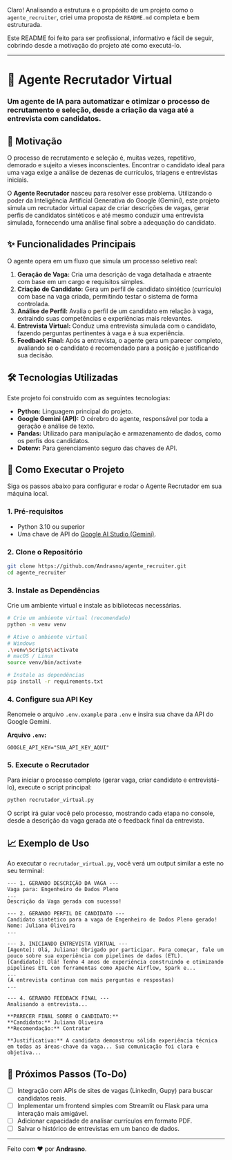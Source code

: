 Claro\! Analisando a estrutura e o propósito de um projeto como o `agente_recruiter`, criei uma proposta de `README.md` completa e bem estruturada.

Este README foi feito para ser profissional, informativo e fácil de seguir, cobrindo desde a motivação do projeto até como executá-lo.

-----

# 🤖 Agente Recrutador Virtual

### Um agente de IA para automatizar e otimizar o processo de recrutamento e seleção, desde a criação da vaga até a entrevista com candidatos.

[](https://github.com/Andrasno/agente_recruiter)
[](https://www.python.org/)
[](https://ai.google.dev/)

## 🎯 Motivação

O processo de recrutamento e seleção é, muitas vezes, repetitivo, demorado e sujeito a vieses inconscientes. Encontrar o candidato ideal para uma vaga exige a análise de dezenas de currículos, triagens e entrevistas iniciais.

O **Agente Recrutador** nasceu para resolver esse problema. Utilizando o poder da Inteligência Artificial Generativa do Google (Gemini), este projeto simula um recrutador virtual capaz de criar descrições de vagas, gerar perfis de candidatos sintéticos e até mesmo conduzir uma entrevista simulada, fornecendo uma análise final sobre a adequação do candidato.

## ✨ Funcionalidades Principais

O agente opera em um fluxo que simula um processo seletivo real:

1.  **Geração de Vaga:** Cria uma descrição de vaga detalhada e atraente com base em um cargo e requisitos simples.
2.  **Criação de Candidato:** Gera um perfil de candidato sintético (currículo) com base na vaga criada, permitindo testar o sistema de forma controlada.
3.  **Análise de Perfil:** Avalia o perfil de um candidato em relação à vaga, extraindo suas competências e experiências mais relevantes.
4.  **Entrevista Virtual:** Conduz uma entrevista simulada com o candidato, fazendo perguntas pertinentes à vaga e à sua experiência.
5.  **Feedback Final:** Após a entrevista, o agente gera um parecer completo, avaliando se o candidato é recomendado para a posição e justificando sua decisão.

## 🛠️ Tecnologias Utilizadas

Este projeto foi construído com as seguintes tecnologias:

  * **Python:** Linguagem principal do projeto.
  * **Google Gemini (API):** O cérebro do agente, responsável por toda a geração e análise de texto.
  * **Pandas:** Utilizado para manipulação e armazenamento de dados, como os perfis dos candidatos.
  * **Dotenv:** Para gerenciamento seguro das chaves de API.

## 🚀 Como Executar o Projeto

Siga os passos abaixo para configurar e rodar o Agente Recrutador em sua máquina local.

### 1\. Pré-requisitos

  * Python 3.10 ou superior
  * Uma chave de API do [Google AI Studio (Gemini)](https://aistudio.google.com/app/apikey).

### 2\. Clone o Repositório

```bash
git clone https://github.com/Andrasno/agente_recruiter.git
cd agente_recruiter
```

### 3\. Instale as Dependências

Crie um ambiente virtual e instale as bibliotecas necessárias.

```bash
# Crie um ambiente virtual (recomendado)
python -m venv venv

# Ative o ambiente virtual
# Windows
.\venv\Scripts\activate
# macOS / Linux
source venv/bin/activate

# Instale as dependências
pip install -r requirements.txt
```

### 4\. Configure sua API Key

Renomeie o arquivo `.env.example` para `.env` e insira sua chave da API do Google Gemini.

**Arquivo `.env`:**

```
GOOGLE_API_KEY="SUA_API_KEY_AQUI"
```

### 5\. Execute o Recrutador

Para iniciar o processo completo (gerar vaga, criar candidato e entrevistá-lo), execute o script principal:

```bash
python recrutador_virtual.py
```

O script irá guiar você pelo processo, mostrando cada etapa no console, desde a descrição da vaga gerada até o feedback final da entrevista.

## 📈 Exemplo de Uso

Ao executar o `recrutador_virtual.py`, você verá um output similar a este no seu terminal:

```
--- 1. GERANDO DESCRIÇÃO DA VAGA ---
Vaga para: Engenheiro de Dados Pleno
...
Descrição da Vaga gerada com sucesso!

--- 2. GERANDO PERFIL DE CANDIDATO ---
Candidato sintético para a vaga de Engenheiro de Dados Pleno gerado!
Nome: Juliana Oliveira
...

--- 3. INICIANDO ENTREVISTA VIRTUAL ---
[Agente]: Olá, Juliana! Obrigado por participar. Para começar, fale um pouco sobre sua experiência com pipelines de dados (ETL).
[Candidato]: Olá! Tenho 4 anos de experiência construindo e otimizando pipelines ETL com ferramentas como Apache Airflow, Spark e...
...
(A entrevista continua com mais perguntas e respostas)
...

--- 4. GERANDO FEEDBACK FINAL ---
Analisando a entrevista...

**PARECER FINAL SOBRE O CANDIDATO:**
**Candidato:** Juliana Oliveira
**Recomendação:** Contratar

**Justificativa:** A candidata demonstrou sólida experiência técnica em todas as áreas-chave da vaga... Sua comunicação foi clara e objetiva...
```

## 🔮 Próximos Passos (To-Do)

  - [ ] Integração com APIs de sites de vagas (LinkedIn, Gupy) para buscar candidatos reais.
  - [ ] Implementar um frontend simples com Streamlit ou Flask para uma interação mais amigável.
  - [ ] Adicionar capacidade de analisar currículos em formato PDF.
  - [ ] Salvar o histórico de entrevistas em um banco de dados.

-----

Feito com ❤️ por **Andrasno**.

[](https://www.google.com/search?q=%5Bhttps://github.com/Andrasno%5D\(https://github.com/Andrasno\))
